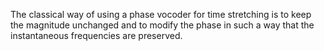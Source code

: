 The classical way of using a phase vocoder for time stretching is to keep the magnitude unchanged and to modify the phase in such a way that the instantaneous frequencies are preserved.
